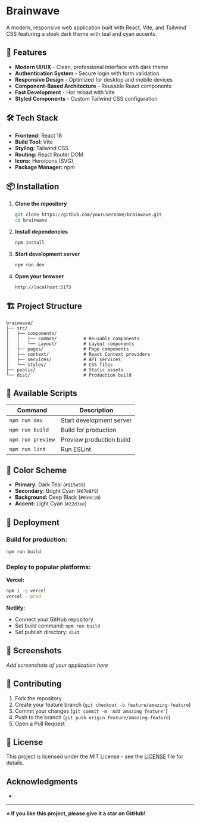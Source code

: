 # Brainwave

A modern, responsive web application built with React, Vite, and Tailwind CSS featuring a sleek dark theme with teal and cyan accents.

## 🚀 Features

- **Modern UI/UX** - Clean, professional interface with dark theme
- **Authentication System** - Secure login with form validation
- **Responsive Design** - Optimized for desktop and mobile devices
- **Component-Based Architecture** - Reusable React components
- **Fast Development** - Hot reload with Vite
- **Styled Components** - Custom Tailwind CSS configuration

## 🛠️ Tech Stack

- **Frontend:** React 18
- **Build Tool:** Vite
- **Styling:** Tailwind CSS
- **Routing:** React Router DOM
- **Icons:** Heroicons (SVG)
- **Package Manager:** npm

## 📦 Installation

1. **Clone the repository**
   ```bash
   git clone https://github.com/yourusername/brainwave.git
   cd brainwave
   ```

2. **Install dependencies**
   ```bash
   npm install
   ```

3. **Start development server**
   ```bash
   npm run dev
   ```

4. **Open your browser**
   ```
   http://localhost:5173
   ```

## 🏗️ Project Structure

```
brainwave/
├── src/
│   ├── components/
│   │   ├── common/          # Reusable components
│   │   └── Layout/          # Layout components
│   ├── pages/               # Page components
│   ├── context/             # React Context providers
│   ├── services/            # API services
│   └── styles/              # CSS files
├── public/                  # Static assets
└── dist/                    # Production build
```

## 🎯 Available Scripts

| Command | Description |
|---------|-------------|
| `npm run dev` | Start development server |
| `npm run build` | Build for production |
| `npm run preview` | Preview production build |
| `npm run lint` | Run ESLint |

## 🎨 Color Scheme

- **Primary:** Dark Teal (`#115e59`)
- **Secondary:** Bright Cyan (`#67e8f9`)
- **Background:** Deep Black (`#0a0c10`)
- **Accent:** Light Cyan (`#22d3ee`)

## 🚀 Deployment

### Build for production:
```bash
npm run build
```

### Deploy to popular platforms:

**Vercel:**
```bash
npm i -g vercel
vercel --prod
```

**Netlify:**
- Connect your GitHub repository
- Set build command: `npm run build`
- Set publish directory: `dist`

## 📱 Screenshots

*Add screenshots of your application here*

## 🤝 Contributing

1. Fork the repository
2. Create your feature branch (`git checkout -b feature/amazing-feature`)
3. Commit your changes (`git commit -m 'Add amazing feature'`)
4. Push to the branch (`git push origin feature/amazing-feature`)
5. Open a Pull Request

## 📄 License

This project is licensed under the MIT License - see the [LICENSE](LICENSE) file for details.


## Acknowledgments

-


***

**⭐ If you like this project, please give it a star on GitHub!**


